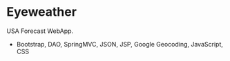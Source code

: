 # Eyeweather
USA Forecast WebApp.
- Bootstrap, DAO, SpringMVC, JSON, JSP, Google Geocoding, JavaScript, CSS
